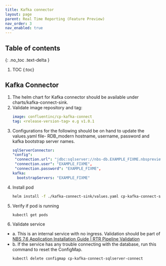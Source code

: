```yaml
---
title: Kafka connector
layout: page
parent: Real Time Reporting (Feature Preview)
nav_order: 3
nav_enabled: true
---
```


## Table of contents
{: .no_toc .text-delta }

1. TOC
{:toc}

## Kafka Connector
1. The helm chart for Kafka connector should be available under charts/kafka-connect-sink.
2. Validate image repository and tag:
   ```yaml
   image: confluentinc/cp-kafka-connect
   tag: <release-version-tag> e.g v1.0.1
   ```
3. Configurations for the following should be on hand to update the values.yaml file- RDB_modern hostname, username, password and kafka bootstrap server names.
   ```yaml
   sqlServerConnector: 
   "config": 
    "connection.url": "jdbc:sqlserver://nbs-db.EXAMPLE_FIXME.nbspreview.com:1433;databaseName=rdb_modern;encrypt=true;trustServerCertificate=true;",
    "connection.user": "EXAMPLE_FIXME",
    "connection.password": "EXAMPLE_FIXME",
   kafka:
     bootstrapServers: "EXAMPLE_FIXME"
   ```
4. Install pod
   ```bash
   helm install -f ./kafka-connect-sink/values.yaml cp-kafka-connect-server ./kafka-connect-sink/
   ```
5. Verify if pod is running
   ```bash
   kubectl get pods
   ```
6. Validate service
  - a. This is an internal service with no ingress. Validation should be part of [NBS 7.6 Application Installation Guide | RTR Pipeline Validation](https://cdc-nbs.atlassian.net/wiki/spaces/NM/pages/edit-v2/951255219#RTR-Pipeline-Validation)
  - b. If the service has any trouble connecting with the database, run this command to reset the ConfigMap.
    ```bash
    kubectl delete configmap cp-kafka-connect-sqlserver-connect
    ```
